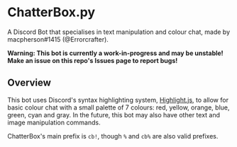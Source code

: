# ChatterBox.py
A Discord Bot that specialises in text manipulation and colour chat, made by macpherson#1415 (@Errorcrafter).

**Warning: This bot is currently a work-in-progress and may be unstable! Make an issue on this repo's Issues page to report bugs!**

## Overview
This bot uses Discord's syntax highlighting system, [Highlight.js](https://github.com/highlightjs/highlight.js/), to allow for basic colour chat with a small palette of  7 colours: red, yellow, orange, blue, green, cyan and gray. In the future, this bot may also have other text and image manipulation commands.

ChatterBox's main prefix is `cb!`, though `%` and `cb%` are also valid prefixes.
